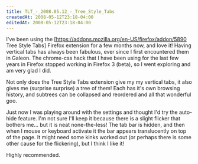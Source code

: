 ```yaml
---
title: TLT_-_2008.05.12_-_Tree_Style_Tabs
createdAt: 2008-05-12T23:18-04:00
editedAt: 2008-05-12T23:18-04:00
---
```


I've been using the [https://addons.mozilla.org/en-US/firefox/addon/5890 Tree Style Tabs] Firefox extension for a few months now, and love it! Having vertical tabs has always been fabulous, ever since I first encountered them in Galeon. The chrome-css hack that I have been using for the last few years in Firefox stopped working in Firefox 3 (beta), so I went exploring and am very glad I did.

Not only does the Tree Style Tabs extension give my my vertical tabs, it also gives me (surprise surprise) a tree of them! Each has it's own browsing history, and subtrees can be collapsed and reordered and all that wonderful goo.

Just now I was playing around with the settings and thought I'd try the auto-hide feature. I'm not sure I'll keep it because there is a slight flicker that bothers me... but it is neat none-the-less! The tab bar is hidden, and then when I mouse or keyboard activate it the bar appears translucently on top of the page. It might need some kinks worked out (or perhaps there is some other cause for the flickering), but I think I like it!

Highly recommended.

